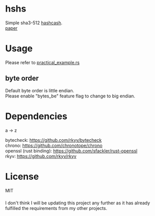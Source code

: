 # hshs
Simple sha3-512 [hashcash](https://en.wikipedia.org/wiki/Hashcash).  
[paper](https://link.springer.com/content/pdf/10.1007%2F3-540-48071-4_10.pdf)  


# Usage
Please refer to [practical_example.rs](https://github.com/d42ejh/hshs/blob/master/examples/practical_example.rs)

## byte order
Default byte order is little endian.  
Please enable "bytes_be" feature flag to change to big endian.  

# Dependencies
a -> z 

bytecheck: <https://github.com/rkyv/bytecheck>  
chrono: <https://github.com/chronotope/chrono>  
openssl (rust binding): <https://github.com/sfackler/rust-openssl>  
rkyv: <https://github.com/rkyv/rkyv>  

# License
MIT

###
I don't think I will be updating this project any further as it has already fulfilled the requirements from my other projects.  